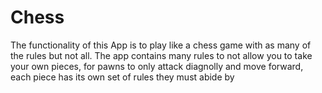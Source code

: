 # Chess

The functionality of this App is to play like a chess game with as many of the rules but not all.
The app contains many rules to not allow you to take your own pieces, for pawns to only attack diagnolly and move forward,
each piece has its own set of rules they must abide by
